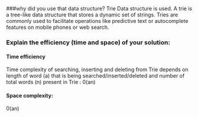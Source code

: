 ###why did you use that data structure?
Trie Data structure is used. A trie is a tree-like data structure 
that stores a dynamic set of strings. Tries are commonly used
to facilitate operations like predictive text or autocomplete
features on mobile phones or web search.

### Explain the efficiency (time and space) of your solution:
#### Time efficiency

Time complexity of searching, inserting and deleting from Trie
depends on length of word (a) that is being searched/inserted/deleted
and number of total words (n) present in Trie : 0(an)

#### Space complexity:
 0(an)
